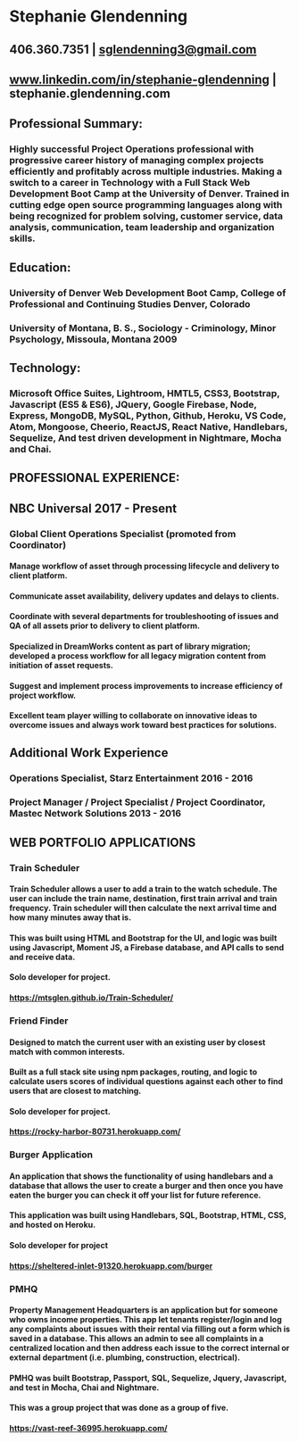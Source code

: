 # Stephanie Glendenning
## 406.360.7351  |  sglendenning3@gmail.com
## www.linkedin.com/in/stephanie-glendenning |  stephanie.glendenning.com

## Professional Summary: 
### Highly successful Project Operations professional with progressive career history of managing complex projects efficiently and profitably across multiple industries.  Making a switch to a career in Technology with a Full Stack Web Development Boot Camp at the University of Denver.  Trained in cutting edge open source programming languages along with being recognized for problem solving, customer service, data analysis, communication, team leadership and organization skills.

## Education:
### University of Denver Web Development Boot Camp, College of Professional and Continuing Studies Denver, Colorado
### University of Montana, B. S., Sociology - Criminology, Minor Psychology, Missoula, Montana 2009

## Technology:	
### Microsoft Office Suites, Lightroom, HMTL5, CSS3, Bootstrap, Javascript (ES5 & ES6), JQuery, Google Firebase, Node, Express, MongoDB, MySQL, Python, Github, Heroku, VS Code, Atom, Mongoose, Cheerio, ReactJS, React Native, Handlebars, Sequelize, And test driven development in Nightmare, Mocha and Chai.
 			   
## PROFESSIONAL EXPERIENCE:
## NBC Universal								       		  2017 - Present
### Global Client Operations Specialist (promoted from Coordinator)
#### Manage workflow of asset through processing  lifecycle and delivery to client platform.  
#### Communicate asset availability, delivery updates and delays to clients. 
#### Coordinate with several departments for troubleshooting of issues and QA of all assets prior to delivery to client platform.  
#### Specialized in DreamWorks content as part of library migration; developed a process workflow for all legacy migration content from initiation of asset requests.
#### Suggest and implement process improvements to increase efficiency of project workflow.
#### Excellent team player willing to collaborate on innovative ideas to overcome issues and always work toward best practices for solutions.

## Additional Work Experience
### Operations Specialist, 	              Starz  Entertainment   					      2016 -  2016
### Project Manager / Project Specialist / Project Coordinator,    Mastec Network Solutions      2013 - 2016                        


## WEB PORTFOLIO APPLICATIONS 	

### Train Scheduler
#### Train Scheduler allows a user to add a train to the watch schedule. The user can include the train name, destination, first train arrival and train frequency. Train scheduler will then calculate the next arrival time and how many minutes away that is.
#### This was built using HTML and Bootstrap for the UI, and logic was built using Javascript, Moment JS, a Firebase database, and API calls to send and receive data.
#### Solo developer for project.
 #### https://mtsglen.github.io/Train-Scheduler/

### Friend Finder
#### Designed to match the current user with an existing user by closest match with common interests.
#### Built as a full stack site using npm packages, routing, and logic to calculate users scores of individual questions against each other to find users that are closest to matching.
#### Solo developer for project.
#### https://rocky-harbor-80731.herokuapp.com/

### Burger Application
#### An application that shows the functionality of using handlebars and a database that allows the user to create a burger and then once you have eaten the burger you can check it off your list for future reference. 
#### This application was built using Handlebars, SQL, Bootstrap, HTML, CSS, and hosted on Heroku.
#### Solo developer for project
#### https://sheltered-inlet-91320.herokuapp.com/burger

### PMHQ 
#### Property Management Headquarters is an application but for someone who owns income properties. This app let tenants register/login and log any complaints about issues with their rental via filling out a form which is saved in a database. This allows an admin to see all complaints in a centralized location and then address each issue to the correct internal or external department (i.e. plumbing, construction, electrical). 
#### PMHQ was built Bootstrap, Passport, SQL, Sequelize, Jquery, Javascript, and test in Mocha, Chai and Nightmare. 
#### This was a group project that was done as a group of five.
#### https://vast-reef-36995.herokuapp.com/

